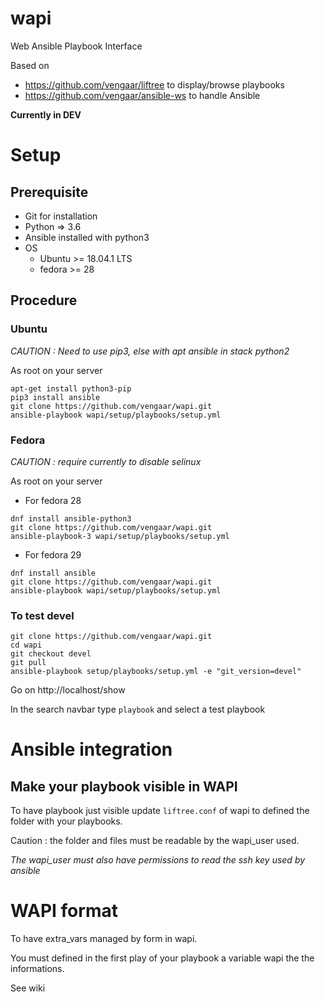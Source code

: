 # wapi
Web Ansible Playbook Interface

Based on

* https://github.com/vengaar/liftree to display/browse playbooks
* https://github.com/vengaar/ansible-ws to handle Ansible

**Currently in DEV**

# Setup

## Prerequisite

* Git for installation
* Python => 3.6
* Ansible installed with python3
* OS
  * Ubuntu >= 18.04.1 LTS
  * fedora >= 28

## Procedure

### Ubuntu

*CAUTION : Need to use pip3, else with apt ansible in stack python2*

As root on your server

~~~~
apt-get install python3-pip
pip3 install ansible
git clone https://github.com/vengaar/wapi.git
ansible-playbook wapi/setup/playbooks/setup.yml
~~~~

### Fedora

*CAUTION : require currently to disable selinux*

As root on your server

* For fedora 28

~~~~
dnf install ansible-python3
git clone https://github.com/vengaar/wapi.git
ansible-playbook-3 wapi/setup/playbooks/setup.yml
~~~~

* For fedora 29

~~~~
dnf install ansible
git clone https://github.com/vengaar/wapi.git
ansible-playbook wapi/setup/playbooks/setup.yml
~~~~

### To test devel

~~~~
git clone https://github.com/vengaar/wapi.git
cd wapi
git checkout devel
git pull
ansible-playbook setup/playbooks/setup.yml -e "git_version=devel"
~~~~

Go on http://localhost/show

In the search navbar type `playbook` and select a test playbook

# Ansible integration

## Make your playbook visible in WAPI

To have playbook just visible update `liftree.conf` of wapi to defined the folder with your playbooks.

Caution : the folder and files must be readable by the wapi_user used. 

*The wapi_user must also have permissions to read the ssh key used by ansible*

# WAPI format

To have extra_vars managed by form in wapi.

You must defined in the first play of your playbook a variable wapi the the informations.

See wiki
